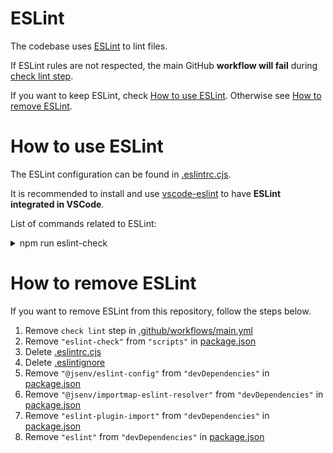# ESLint

The codebase uses [ESLint](https://eslint.org) to lint files.

If ESLint rules are not respected, the main GitHub **workflow will fail** during [check lint step](../../.github/workflows/main.yml#L45).

If you want to keep ESLint, check [How to use ESLint](#How-to-use-eslint). Otherwise see [How to remove ESLint](#How-to-remove-eslint).

# How to use ESLint

The ESLint configuration can be found in [.eslintrc.cjs](../../.eslintrc.cjs).

It is recommended to install and use [vscode-eslint](https://marketplace.visualstudio.com/items?itemName=dbaeumer.vscode-eslint) to have **ESLint integrated in VSCode**.

List of commands related to ESLint:

<details>
  <summary>npm run eslint-check</summary>

This command is an alias to `eslint .`

![stuff](./eslint-check-terminal.png)

</details>

# How to remove ESLint

If you want to remove ESLint from this repository, follow the steps below.

1. Remove `check lint` step in [.github/workflows/main.yml](../../.github/workflows/main.yml#L43)
2. Remove `"eslint-check"` from `"scripts"` in [package.json](../../package.json#L44)
3. Delete [.eslintrc.cjs](../../.eslintrc.cjs)
4. Delete [.eslintignore](../../.eslintignore)
5. Remove `"@jsenv/eslint-config"` from `"devDependencies"` in [package.json](../../package.json#L66)
6. Remove `"@jsenv/importmap-eslint-resolver"` from `"devDependencies"` in [package.json](../../package.json#L68)
7. Remove `"eslint-plugin-import"` from `"devDependencies"` in [package.json](../../package.json#L73)
8. Remove `"eslint"` from `"devDependencies"` in [package.json](../../package.json#L72)
